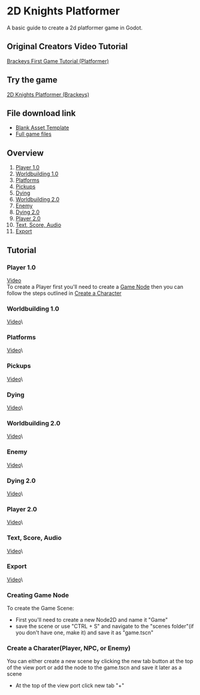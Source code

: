 # 2D Knights Platformer
A basic guide to create a 2d platformer game in Godot.
## Original Creators Video Tutorial
[Brackeys First Game Tutorial (Platformer)](https://youtu.be/LOhfqjmasi0?feature=shared)
## Try the game
[2D Knights Platformer (Brackeys)](https://jvansant13.github.io/Technology-Specials/2d%20Knights%20Platformer/Game/)
## File download link
- [Blank Asset Template](https://github.com/jvansant13/Technology-Specials/raw/refs/heads/main/Templates/Asset%20templates/2d_platformer_template.zip)
- [Full game files](https://github.com/jvansant13/Technology-Specials/raw/refs/heads/main/Templates/Game%20templates/2d%20Knights%20Platformer.zip)
## Overview
1. [Player 1.0](https://github.com/jvansant13/Technology-Specials/blob/main/2d%20Knights%20Platformer/README.md#player-10)
2. [Worldbuilding 1.0](https://github.com/jvansant13/Technology-Specials/blob/main/2d%20Knights%20Platformer/README.md#worldbuilding-10)
3. [Platforms](https://github.com/jvansant13/Technology-Specials/blob/main/2d%20Knights%20Platformer/README.md#platforms)
4. [Pickups](https://github.com/jvansant13/Technology-Specials/blob/main/2d%20Knights%20Platformer/README.md#pickups)
5. [Dying](https://github.com/jvansant13/Technology-Specials/blob/main/2d%20Knights%20Platformer/README.md#dying)
6. [Worldbuilding 2.0]()
7. [Enemy]()
8. [Dying 2.0]()
9. [Player 2.0]()
10. [Text, Score, Audio]()
11. [Export]()


## Tutorial
### Player 1.0
[Video](https://www.youtube.com/watch?v=LOhfqjmasi0&t=451s)\
To create a Player first you'll need to create a [Game Node](https://github.com/jvansant13/Technology-Specials/blob/main/2d%20Knights%20Platformer/README.md#creating-game-node) then you can follow the steps outlined in [Create a Character](https://github.com/jvansant13/Technology-Specials/blob/main/2d%20Knights%20Platformer/README.md#create-a-charaterplayer-npc-or-enemy)
### Worldbuilding 1.0
[Video](https://www.youtube.com/watch?v=LOhfqjmasi0&t=1017s)\
### Platforms
[Video](https://www.youtube.com/watch?v=LOhfqjmasi0&t=1408s)\
### Pickups
[Video](https://www.youtube.com/watch?v=LOhfqjmasi0&t=1700s)\
### Dying
[Video](https://www.youtube.com/watch?v=LOhfqjmasi0&t=2060s)\
### Worldbuilding 2.0
[Video](https://www.youtube.com/watch?v=LOhfqjmasi0&t=2414s)\
### Enemy
[Video](https://www.youtube.com/watch?v=LOhfqjmasi0&t=2518s)\
### Dying 2.0
[Video](https://www.youtube.com/watch?v=LOhfqjmasi0&t=3066s)\
### Player 2.0
[Video](https://www.youtube.com/watch?v=LOhfqjmasi0&t=3176s)\
### Text, Score, Audio
[Video](https://www.youtube.com/watch?v=LOhfqjmasi0&t=3643s)\
### Export
[Video](https://www.youtube.com/watch?v=LOhfqjmasi0&t=4456s)\

### Creating Game Node
To create the Game Scene:
- First you'll need to create a new Node2D and name it "Game"
- save the scene or use "CTRL + S" and navigate to the "scenes folder"(if you don't have one, make it) and save it as "game.tscn"

### Create a Charater(Player, NPC, or Enemy)
You can either create a new scene by clicking the new tab button at the top of the view port or add the node to the game.tscn and save it later as a scene
- At the top of the view port click new tab "+"

